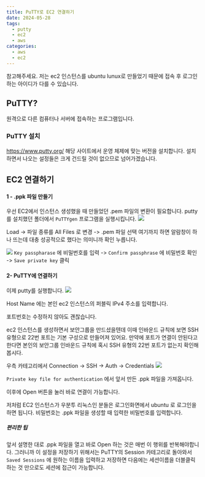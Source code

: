 ```yaml
---
title: PuTTY로 EC2 연결하기
date: 2024-05-28
tags:
  - putty
  - ec2
  - aws
categories:
  - aws
  - ec2
---
```

참고해주세요.
저는 ec2 인스턴스를 ubuntu lunux로 만들었기 때문에 접속 후 로그인 하는 아이디가 다를 수 있습니다.

## PuTTY?
원격으로 다른 컴퓨터나 서버에 접속하는 프로그램입니다.

### PuTTY 설치
https://www.putty.org/
해당 사이트에서 운영 체제에 맞는 버전을 설치합니다.
설치하면서 나오는 설정들은 크게 건드릴 것이 없으므로 넘어가겠습니다.

## EC2 연결하기

#### 1 - .ppk 파일 만들기
우선 EC2에서 인스턴스 생성했을 때 만들었던 .pem 파일의 변환이 필요합니다.
putty를 설치했던 폴더에서 `PuTTYgen` 프로그램을 실행시킵니다.
![](https://private-user-images.githubusercontent.com/115959409/334271541-16241d9c-b27d-44bd-a223-94c98345218c.png?jwt=eyJhbGciOiJIUzI1NiIsInR5cCI6IkpXVCJ9.eyJpc3MiOiJnaXRodWIuY29tIiwiYXVkIjoicmF3LmdpdGh1YnVzZXJjb250ZW50LmNvbSIsImtleSI6ImtleTUiLCJleHAiOjE3MTY4NzIyMTIsIm5iZiI6MTcxNjg3MTkxMiwicGF0aCI6Ii8xMTU5NTk0MDkvMzM0MjcxNTQxLTE2MjQxZDljLWIyN2QtNDRiZC1hMjIzLTk0Yzk4MzQ1MjE4Yy5wbmc_WC1BbXotQWxnb3JpdGhtPUFXUzQtSE1BQy1TSEEyNTYmWC1BbXotQ3JlZGVudGlhbD1BS0lBVkNPRFlMU0E1M1BRSzRaQSUyRjIwMjQwNTI4JTJGdXMtZWFzdC0xJTJGczMlMkZhd3M0X3JlcXVlc3QmWC1BbXotRGF0ZT0yMDI0MDUyOFQwNDUxNTJaJlgtQW16LUV4cGlyZXM9MzAwJlgtQW16LVNpZ25hdHVyZT1iNzY0ZjlkMzI0NDg5ZTNkZDVmYjY1NTZjMGQ5Y2U5ODE3MDgxOGIxZjFlYWU5YTEyZWRlMGU3ZmI3NzE4ZTJkJlgtQW16LVNpZ25lZEhlYWRlcnM9aG9zdCZhY3Rvcl9pZD0wJmtleV9pZD0wJnJlcG9faWQ9MCJ9.WhGPZKX0kyXqORoeWmf7X1SAsM-LFuZ89sxbctaw_kc)

Load -> 파일 종류를 All Files 로 변경 -> .pem 파일 선택
여기까지 하면 알람창이 하나 뜨는데 대충 성공적으로 했다는 의미니까 확인 누릅니다.


![](https://private-user-images.githubusercontent.com/115959409/334276008-db2e2bed-0bec-4b01-a084-ee1229bd66ed.png?jwt=eyJhbGciOiJIUzI1NiIsInR5cCI6IkpXVCJ9.eyJpc3MiOiJnaXRodWIuY29tIiwiYXVkIjoicmF3LmdpdGh1YnVzZXJjb250ZW50LmNvbSIsImtleSI6ImtleTUiLCJleHAiOjE3MTY4NzM1OTgsIm5iZiI6MTcxNjg3MzI5OCwicGF0aCI6Ii8xMTU5NTk0MDkvMzM0Mjc2MDA4LWRiMmUyYmVkLTBiZWMtNGIwMS1hMDg0LWVlMTIyOWJkNjZlZC5wbmc_WC1BbXotQWxnb3JpdGhtPUFXUzQtSE1BQy1TSEEyNTYmWC1BbXotQ3JlZGVudGlhbD1BS0lBVkNPRFlMU0E1M1BRSzRaQSUyRjIwMjQwNTI4JTJGdXMtZWFzdC0xJTJGczMlMkZhd3M0X3JlcXVlc3QmWC1BbXotRGF0ZT0yMDI0MDUyOFQwNTE0NThaJlgtQW16LUV4cGlyZXM9MzAwJlgtQW16LVNpZ25hdHVyZT1jNzY4OWNlZWY0ZWQxMGYyNzY1YzhhNjA3N2E4NjcwMWZhMjYzMTA2YzI1ZjllMmIyMjgzOTNkM2U5NjdmNjZhJlgtQW16LVNpZ25lZEhlYWRlcnM9aG9zdCZhY3Rvcl9pZD0wJmtleV9pZD0wJnJlcG9faWQ9MCJ9.4YCORPT0HkhRiBakU2r_Wxlrv6DyWSDtvMHZDR5wzT0)
`Key passpharase` 에 비밀번호를 입력 -> `Confirm passphrase` 에 비밀번호 확인
-> `Save private key` 클릭


#### 2- PuTTY에 연결하기
이제 putty를 실행합니다.
![](https://private-user-images.githubusercontent.com/115959409/334277241-bb1abae8-c77b-4d86-b757-d5cca34d9e5d.png?jwt=eyJhbGciOiJIUzI1NiIsInR5cCI6IkpXVCJ9.eyJpc3MiOiJnaXRodWIuY29tIiwiYXVkIjoicmF3LmdpdGh1YnVzZXJjb250ZW50LmNvbSIsImtleSI6ImtleTUiLCJleHAiOjE3MTY4NzM5ODEsIm5iZiI6MTcxNjg3MzY4MSwicGF0aCI6Ii8xMTU5NTk0MDkvMzM0Mjc3MjQxLWJiMWFiYWU4LWM3N2ItNGQ4Ni1iNzU3LWQ1Y2NhMzRkOWU1ZC5wbmc_WC1BbXotQWxnb3JpdGhtPUFXUzQtSE1BQy1TSEEyNTYmWC1BbXotQ3JlZGVudGlhbD1BS0lBVkNPRFlMU0E1M1BRSzRaQSUyRjIwMjQwNTI4JTJGdXMtZWFzdC0xJTJGczMlMkZhd3M0X3JlcXVlc3QmWC1BbXotRGF0ZT0yMDI0MDUyOFQwNTIxMjFaJlgtQW16LUV4cGlyZXM9MzAwJlgtQW16LVNpZ25hdHVyZT04NmEyMzJiNmE0NmQ0M2M2NzgxYjEwZDQyN2I5ZDgxOTBiYjc2NTAyOGM3YzA3MWRjNmZlYmJiNWI2MmVlYjIyJlgtQW16LVNpZ25lZEhlYWRlcnM9aG9zdCZhY3Rvcl9pZD0wJmtleV9pZD0wJnJlcG9faWQ9MCJ9.03VzllPlX9827ZLssCo-NVC5p-ukaS0VF8e4BaC7gx0)

Host Name 에는 본인 ec2 인스턴스의 퍼블릭 IPv4 주소를 입력합니다.

포트번호는 수정하지 않아도 괜찮습니다.

ec2 인스턴스를 생성하면서 보안그룹을 만드셨을텐데 이때 인바운드 규칙에 보면 SSH유형으로 22번 포트는 기본 구성으로 만들어져 있어요.
만약에 포트가 연결이 안된다고 한다면 본인의 보안그룹 인바운드 규칙에 혹시 SSH 유형의 22번 포트가 없는지 확인해 봅시다.


우측 카테고리에서
Connection -> SSH -> Auth -> Credentials
![](https://private-user-images.githubusercontent.com/115959409/334277894-3a3b455c-6bd2-4608-9e56-2a29f8577afd.png?jwt=eyJhbGciOiJIUzI1NiIsInR5cCI6IkpXVCJ9.eyJpc3MiOiJnaXRodWIuY29tIiwiYXVkIjoicmF3LmdpdGh1YnVzZXJjb250ZW50LmNvbSIsImtleSI6ImtleTUiLCJleHAiOjE3MTY4NzQxOTMsIm5iZiI6MTcxNjg3Mzg5MywicGF0aCI6Ii8xMTU5NTk0MDkvMzM0Mjc3ODk0LTNhM2I0NTVjLTZiZDItNDYwOC05ZTU2LTJhMjlmODU3N2FmZC5wbmc_WC1BbXotQWxnb3JpdGhtPUFXUzQtSE1BQy1TSEEyNTYmWC1BbXotQ3JlZGVudGlhbD1BS0lBVkNPRFlMU0E1M1BRSzRaQSUyRjIwMjQwNTI4JTJGdXMtZWFzdC0xJTJGczMlMkZhd3M0X3JlcXVlc3QmWC1BbXotRGF0ZT0yMDI0MDUyOFQwNTI0NTNaJlgtQW16LUV4cGlyZXM9MzAwJlgtQW16LVNpZ25hdHVyZT01MWQxNjgxMDdjZTcxNjc1ZmQ1MmNhZTgzODNjZjYxYTYyOWFiYmU0ZDg0MjkwMjMxNjBiNGE3NjJhNWI5OWFhJlgtQW16LVNpZ25lZEhlYWRlcnM9aG9zdCZhY3Rvcl9pZD0wJmtleV9pZD0wJnJlcG9faWQ9MCJ9.C4DZCr4C1jaHy0Yefuasxo8xnXr6zYfjbPVv7WwMzw8)

`Private key file for authentication` 에서 앞서 만든 .ppk 파일을 가져옵니다.

이후에 Open 버튼을 눌러 바로 연결이 가능합니다.

저처럼 EC2 인스턴스가 우분투 리눅스인 분들은 로그인화면에서 ubuntu 로 로그인을 하면 됩니다.
비밀번호는 .ppk 파일을 생성할 때 입력한 비밀번호를 입력합니다.

##### 편리한 팁
앞서 설명한 대로 .ppk 파일을 열고 바로 Open 하는 것은 매번 이 행위를 반복해야합니다.
그러니까 이 설정을 저장하기 위해서는 PuTTY의 Session 카테고리로 돌아와서 `Saved Sessions` 에 원하는 이름을 입력하고 저장하면 다음에는 세션이름을 더블클릭 하는 것 만으로도 세션에 접근이 가능합니다.